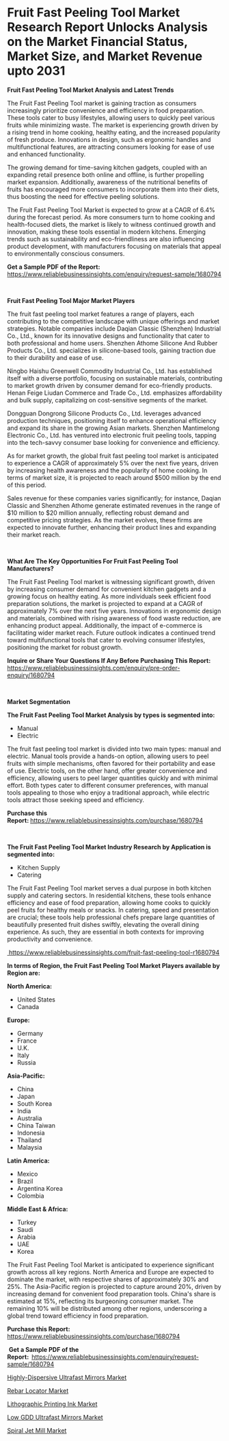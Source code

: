 <p><h1>Fruit Fast Peeling Tool Market Research Report Unlocks Analysis on the Market Financial Status, Market Size, and Market Revenue upto 2031</h1></p><p><strong>Fruit Fast Peeling Tool Market Analysis and Latest Trends</strong></p>
<p><p>The Fruit Fast Peeling Tool market is gaining traction as consumers increasingly prioritize convenience and efficiency in food preparation. These tools cater to busy lifestyles, allowing users to quickly peel various fruits while minimizing waste. The market is experiencing growth driven by a rising trend in home cooking, healthy eating, and the increased popularity of fresh produce. Innovations in design, such as ergonomic handles and multifunctional features, are attracting consumers looking for ease of use and enhanced functionality.</p><p>The growing demand for time-saving kitchen gadgets, coupled with an expanding retail presence both online and offline, is further propelling market expansion. Additionally, awareness of the nutritional benefits of fruits has encouraged more consumers to incorporate them into their diets, thus boosting the need for effective peeling solutions. </p><p>The Fruit Fast Peeling Tool Market is expected to grow at a CAGR of 6.4% during the forecast period. As more consumers turn to home cooking and health-focused diets, the market is likely to witness continued growth and innovation, making these tools essential in modern kitchens. Emerging trends such as sustainability and eco-friendliness are also influencing product development, with manufacturers focusing on materials that appeal to environmentally conscious consumers.</p></p>
<p><strong>Get a Sample PDF of the Report:&nbsp;</strong> <a href="https://www.reliablebusinessinsights.com/enquiry/request-sample/1680794?utm_campaign=115&utm_medium=2&utm_source=Github&utm_content=ia&utm_term=29102024&utm_id=fruit-fast-peeling-tool">https://www.reliablebusinessinsights.com/enquiry/request-sample/1680794</a></p>
<p>&nbsp;</p>
<p><strong>Fruit Fast Peeling Tool Major Market Players</strong></p>
<p><p>The fruit fast peeling tool market features a range of players, each contributing to the competitive landscape with unique offerings and market strategies. Notable companies include Daqian Classic (Shenzhen) Industrial Co., Ltd., known for its innovative designs and functionality that cater to both professional and home users. Shenzhen Athome Silicone And Rubber Products Co., Ltd. specializes in silicone-based tools, gaining traction due to their durability and ease of use.</p><p>Ningbo Haishu Greenwell Commodity Industrial Co., Ltd. has established itself with a diverse portfolio, focusing on sustainable materials, contributing to market growth driven by consumer demand for eco-friendly products. Henan Feige Liudan Commerce and Trade Co., Ltd. emphasizes affordability and bulk supply, capitalizing on cost-sensitive segments of the market.</p><p>Dongguan Dongrong Silicone Products Co., Ltd. leverages advanced production techniques, positioning itself to enhance operational efficiency and expand its share in the growing Asian markets. Shenzhen Mantimelong Electronic Co., Ltd. has ventured into electronic fruit peeling tools, tapping into the tech-savvy consumer base looking for convenience and efficiency.</p><p>As for market growth, the global fruit fast peeling tool market is anticipated to experience a CAGR of approximately 5% over the next five years, driven by increasing health awareness and the popularity of home cooking. In terms of market size, it is projected to reach around $500 million by the end of this period.</p><p>Sales revenue for these companies varies significantly; for instance, Daqian Classic and Shenzhen Athome generate estimated revenues in the range of $10 million to $20 million annually, reflecting robust demand and competitive pricing strategies. As the market evolves, these firms are expected to innovate further, enhancing their product lines and expanding their market reach.</p></p>
<p>&nbsp;</p>
<p><strong>What Are The Key Opportunities For Fruit Fast Peeling Tool Manufacturers?</strong></p>
<p><p>The Fruit Fast Peeling Tool market is witnessing significant growth, driven by increasing consumer demand for convenient kitchen gadgets and a growing focus on healthy eating. As more individuals seek efficient food preparation solutions, the market is projected to expand at a CAGR of approximately 7% over the next five years. Innovations in ergonomic design and materials, combined with rising awareness of food waste reduction, are enhancing product appeal. Additionally, the impact of e-commerce is facilitating wider market reach. Future outlook indicates a continued trend toward multifunctional tools that cater to evolving consumer lifestyles, positioning the market for robust growth.</p></p>
<p><strong>Inquire or Share Your Questions If Any Before Purchasing This Report:</strong> <a href="https://www.reliablebusinessinsights.com/enquiry/pre-order-enquiry/1680794?utm_campaign=115&utm_medium=2&utm_source=Github&utm_content=ia&utm_term=29102024&utm_id=fruit-fast-peeling-tool">https://www.reliablebusinessinsights.com/enquiry/pre-order-enquiry/1680794</a></p>
<p>&nbsp;</p>
<p><strong>Market Segmentation</strong></p>
<p><strong>The Fruit Fast Peeling Tool Market Analysis by types is segmented into:</strong></p>
<p><ul><li>Manual</li><li>Electric</li></ul></p>
<p><p>The fruit fast peeling tool market is divided into two main types: manual and electric. Manual tools provide a hands-on option, allowing users to peel fruits with simple mechanisms, often favored for their portability and ease of use. Electric tools, on the other hand, offer greater convenience and efficiency, allowing users to peel larger quantities quickly and with minimal effort. Both types cater to different consumer preferences, with manual tools appealing to those who enjoy a traditional approach, while electric tools attract those seeking speed and efficiency.</p></p>
<p><strong>Purchase this Report:&nbsp;</strong><a href="https://www.reliablebusinessinsights.com/purchase/1680794?utm_campaign=115&utm_medium=2&utm_source=Github&utm_content=ia&utm_term=29102024&utm_id=fruit-fast-peeling-tool">https://www.reliablebusinessinsights.com/purchase/1680794</a></p>
<p>&nbsp;</p>
<p><strong>The Fruit Fast Peeling Tool Market Industry Research by Application is segmented into:</strong></p>
<p><ul><li>Kitchen Supply</li><li>Catering</li></ul></p>
<p><p>The Fruit Fast Peeling Tool market serves a dual purpose in both kitchen supply and catering sectors. In residential kitchens, these tools enhance efficiency and ease of food preparation, allowing home cooks to quickly peel fruits for healthy meals or snacks. In catering, speed and presentation are crucial; these tools help professional chefs prepare large quantities of beautifully presented fruit dishes swiftly, elevating the overall dining experience. As such, they are essential in both contexts for improving productivity and convenience.</p></p>
<p><a href="https://www.reliablebusinessinsights.com/fruit-fast-peeling-tool-r1680794?utm_campaign=115&utm_medium=2&utm_source=Github&utm_content=ia&utm_term=29102024&utm_id=fruit-fast-peeling-tool">&nbsp;https://www.reliablebusinessinsights.com/fruit-fast-peeling-tool-r1680794</a></p>
<p><strong>In terms of Region, the Fruit Fast Peeling Tool Market Players available by Region are:</strong></p>
<p>
    <p> <strong> North America: </strong>
        <ul>
            <li>United States</li>
            <li>Canada</li>
        </ul>
        </p> 
    <p> <strong> Europe: </strong>
        <ul>
            <li>Germany</li>
            <li>France</li>
            <li>U.K.</li>
            <li>Italy</li>
            <li>Russia</li>
        </ul>
        </p> 
    <p> <strong> Asia-Pacific: </strong>
        <ul>
            <li>China</li>
            <li>Japan</li>
            <li>South Korea</li>
            <li>India</li>
            <li>Australia</li>
            <li>China Taiwan</li>
            <li>Indonesia</li>
            <li>Thailand</li>
            <li>Malaysia</li>
        </ul>
        </p> 
    <p> <strong> Latin America: </strong>
        <ul>
            <li>Mexico</li>
            <li>Brazil</li>
            <li>Argentina Korea</li>
            <li>Colombia</li>
        </ul>
        </p> 
    <p> <strong> Middle East & Africa: </strong>
        <ul>
            <li>Turkey</li>
            <li>Saudi</li>
            <li>Arabia</li>
            <li>UAE</li>
            <li>Korea</li>
        </ul>
    </p>
    </p>
<p><p>The Fruit Fast Peeling Tool Market is anticipated to experience significant growth across all key regions. North America and Europe are expected to dominate the market, with respective shares of approximately 30% and 25%. The Asia-Pacific region is projected to capture around 20%, driven by increasing demand for convenient food preparation tools. China's share is estimated at 15%, reflecting its burgeoning consumer market. The remaining 10% will be distributed among other regions, underscoring a global trend toward efficiency in food preparation.</p></p>
<p><strong>Purchase this Report: </strong><a href="https://www.reliablebusinessinsights.com/purchase/1680794?utm_campaign=115&utm_medium=2&utm_source=Github&utm_content=ia&utm_term=29102024&utm_id=fruit-fast-peeling-tool">https://www.reliablebusinessinsights.com/purchase/1680794</a></p>
<p>&nbsp;<strong>Get a Sample PDF of the Report:&nbsp;&nbsp;</strong><a href="https://www.reliablebusinessinsights.com/enquiry/request-sample/1680794?utm_campaign=115&utm_medium=2&utm_source=Github&utm_content=ia&utm_term=29102024&utm_id=fruit-fast-peeling-tool">https://www.reliablebusinessinsights.com/enquiry/request-sample/1680794</a></p>
<p><strong></strong></p>
<p><p><a href="https://issuu.com/reportprime-2/docs/highly-dispersive-ultrafast-mirrors_52ef6c4a72e92d?utm_campaign=115&utm_medium=2&utm_source=Github&utm_content=ia&utm_term=29102024&utm_id=fruit-fast-peeling-tool">Highly-Dispersive Ultrafast Mirrors Market</a></p><p><a href="https://www.linkedin.com/pulse/future-innovation-global-rebar-locator-market-growth-opportunities-mbhhf?utm_campaign=115&utm_medium=2&utm_source=Github&utm_content=ia&utm_term=29102024&utm_id=fruit-fast-peeling-tool">Rebar Locator Market</a></p><p><a href="https://github.com/catusaesianou/Market-Research-Report-List-1/blob/main/lithographic-printing-ink-market.md?utm_campaign=115&utm_medium=2&utm_source=Github&utm_content=ia&utm_term=29102024&utm_id=fruit-fast-peeling-tool">Lithographic Printing Ink Market</a></p><p><a href="https://issuu.com/reportprime-2/docs/low-gdd-ultrafast-mirrors-market-si_aff849a4695c6d?utm_campaign=115&utm_medium=2&utm_source=Github&utm_content=ia&utm_term=29102024&utm_id=fruit-fast-peeling-tool">Low GDD Ultrafast Mirrors Market</a></p><p><a href="https://www.linkedin.com/pulse/spiral-jet-mill-market-shifts-strategic-analysis-2024-2031-growizr-e91sf?utm_campaign=115&utm_medium=2&utm_source=Github&utm_content=ia&utm_term=29102024&utm_id=fruit-fast-peeling-tool">Spiral Jet Mill Market</a></p></p>
